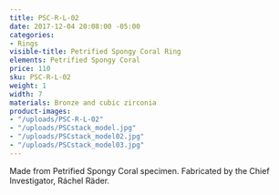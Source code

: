 ```yaml
---
title: PSC-R-L-02
date: 2017-12-04 20:08:00 -05:00
categories:
- Rings
visible-title: Petrified Spongy Coral Ring
elements: Petrified Spongy Coral
price: 110
sku: PSC-R-L-02
weight: 1
width: 7
materials: Bronze and cubic zirconia
product-images:
- "/uploads/PSC-R-L-02"
- "/uploads/PSCstack_model.jpg"
- "/uploads/PSCstack_model02.jpg"
- "/uploads/PSCstack_model03.jpg"
---
```


Made from Petrified Spongy Coral specimen. Fabricated by the Chief Investigator, Ráchel Räder.